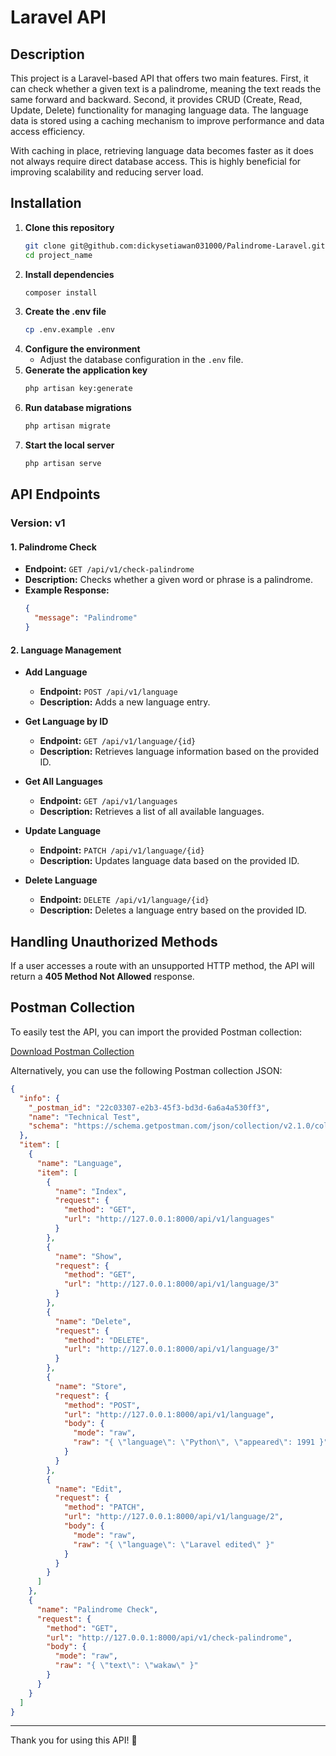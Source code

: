 # Laravel API

## Description

This project is a Laravel-based API that offers two main features. First, it can check whether a given text is a palindrome, meaning the text reads the same forward and backward. Second, it provides CRUD (Create, Read, Update, Delete) functionality for managing language data. The language data is stored using a caching mechanism to improve performance and data access efficiency.

With caching in place, retrieving language data becomes faster as it does not always require direct database access. This is highly beneficial for improving scalability and reducing server load.

## Installation

1. **Clone this repository**
   ```sh
   git clone git@github.com:dickysetiawan031000/Palindrome-Laravel.git
   cd project_name
   ```
2. **Install dependencies**
   ```sh
   composer install
   ```
3. **Create the .env file**
   ```sh
   cp .env.example .env
   ```
4. **Configure the environment**
   - Adjust the database configuration in the `.env` file.
5. **Generate the application key**
   ```sh
   php artisan key:generate
   ```
6. **Run database migrations**
   ```sh
   php artisan migrate
   ```
7. **Start the local server**
   ```sh
   php artisan serve
   ```

## API Endpoints

### Version: v1

#### 1. Palindrome Check

- **Endpoint:** `GET /api/v1/check-palindrome`
- **Description:** Checks whether a given word or phrase is a palindrome.
- **Example Response:**
  ```json
  {
    "message": "Palindrome"
  }
  ```

#### 2. Language Management

- **Add Language**
  - **Endpoint:** `POST /api/v1/language`
  - **Description:** Adds a new language entry.

- **Get Language by ID**
  - **Endpoint:** `GET /api/v1/language/{id}`
  - **Description:** Retrieves language information based on the provided ID.

- **Get All Languages**
  - **Endpoint:** `GET /api/v1/languages`
  - **Description:** Retrieves a list of all available languages.

- **Update Language**
  - **Endpoint:** `PATCH /api/v1/language/{id}`
  - **Description:** Updates language data based on the provided ID.

- **Delete Language**
  - **Endpoint:** `DELETE /api/v1/language/{id}`
  - **Description:** Deletes a language entry based on the provided ID.

## Handling Unauthorized Methods

If a user accesses a route with an unsupported HTTP method, the API will return a **405 Method Not Allowed** response.

## Postman Collection

To easily test the API, you can import the provided Postman collection:

[Download Postman Collection](postman_collection.json)

Alternatively, you can use the following Postman collection JSON:

```json
{
  "info": {
    "_postman_id": "22c03307-e2b3-45f3-bd3d-6a6a4a530ff3",
    "name": "Technical Test",
    "schema": "https://schema.getpostman.com/json/collection/v2.1.0/collection.json"
  },
  "item": [
    {
      "name": "Language",
      "item": [
        {
          "name": "Index",
          "request": {
            "method": "GET",
            "url": "http://127.0.0.1:8000/api/v1/languages"
          }
        },
        {
          "name": "Show",
          "request": {
            "method": "GET",
            "url": "http://127.0.0.1:8000/api/v1/language/3"
          }
        },
        {
          "name": "Delete",
          "request": {
            "method": "DELETE",
            "url": "http://127.0.0.1:8000/api/v1/language/3"
          }
        },
        {
          "name": "Store",
          "request": {
            "method": "POST",
            "url": "http://127.0.0.1:8000/api/v1/language",
            "body": {
              "mode": "raw",
              "raw": "{ \"language\": \"Python\", \"appeared\": 1991 }"
            }
          }
        },
        {
          "name": "Edit",
          "request": {
            "method": "PATCH",
            "url": "http://127.0.0.1:8000/api/v1/language/2",
            "body": {
              "mode": "raw",
              "raw": "{ \"language\": \"Laravel edited\" }"
            }
          }
        }
      ]
    },
    {
      "name": "Palindrome Check",
      "request": {
        "method": "GET",
        "url": "http://127.0.0.1:8000/api/v1/check-palindrome",
        "body": {
          "mode": "raw",
          "raw": "{ \"text\": \"wakaw\" }"
        }
      }
    }
  ]
}
```

---

Thank you for using this API! 🚀


